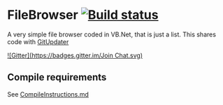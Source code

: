 # FileBrowser [![Build status](https://ci.appveyor.com/api/projects/status/1y7846ddudch1bo9)](https://ci.appveyor.com/project/Walkman100/filebrowser)
A very simple file browser coded in VB.Net, that is just a list. This shares code with [GitUpdater](https://github.com/Walkman100/GitUpdater)

[![Gitter](https://badges.gitter.im/Join Chat.svg)](https://gitter.im/Walkman100/Walkman?utm_source=badge&utm_medium=badge&utm_campaign=pr-badge&utm_content=badge)

## Compile requirements
See [CompileInstructions.md](https://github.com/Walkman100/WinCompile/blob/master/CompileInstructions.md)

